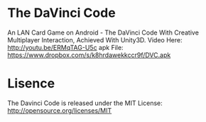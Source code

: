 # The DaVinci Code
An LAN Card Game on Android - The DaVinci Code
With Creative Multiplayer Interaction, Achieved With Unity3D.
Video Here: http://youtu.be/ERMqTAG-U5c 
apk File: https://www.dropbox.com/s/k8hrdawekkccr9f/DVC.apk
# Lisence
The Davinci Code is released under the MIT License: http://opensource.org/licenses/MIT
